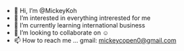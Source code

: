 - 👋 Hi, I’m @MickeyKoh
- 👀 I’m interested in everything intrerested for me
- 🌱 I’m currently learning international business
- 💞️ I’m looking to collaborate on ☺️
- 📫 How to reach me ... gmail: mickeycopen0@gmail.com

<!---
MickeyKoh/MickeyKoh is a ✨ special ✨ repository because its `README.md` (this file) appears on your GitHub profile.
You can click the Preview link to take a look at your changes.
--->
